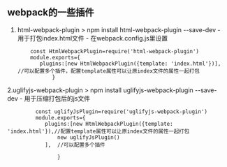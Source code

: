 ## webpack的一些插件
  1. html-webpack-plugin
    > npm install html-webpack-plugin --save-dev
    - 用于打包index.html文件
    - 在webpack.config.js里设置
    
       		 const HtmlWebpackPlugin=require('html-webpack-plugin') 
			 module.exports={
				plugins:[new HtmlWebpackPlugin({template: 'index.html'})],  //可以配置多个插件，配置template属性可以让原index文件的属性一起打包
					}
  2.uglifyjs-webpack-plugin
    > npm install uglifyjs-webpack-plugin --save-dev
    - 用于压缩打包后的js文件    
    
       		 const uglifyJsPlugin=require('uglifyjs-webpack-plugin') 
			 module.exports={
				plugins:[new HtmlWebpackPlugin({template: 'index.html'}),//配置template属性可以让原index文件的属性一起打包
					new uglifyJsPlugin()
				],  //可以配置多个插件
					
					}
       